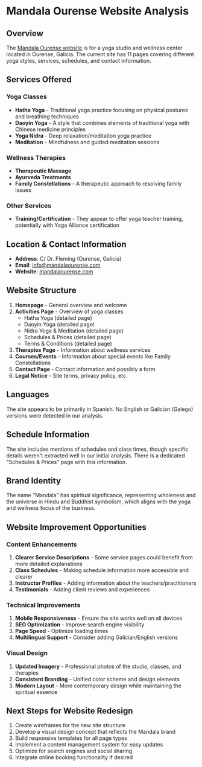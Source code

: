 # Mandala Ourense Website Analysis

## Overview
The [Mandala Ourense website](https://www.mandalaourense.com/) is for a yoga studio and wellness center located in Ourense, Galicia. The current site has 11 pages covering different yoga styles, services, schedules, and contact information.

## Services Offered

### Yoga Classes
- **Hatha Yoga** - Traditional yoga practice focusing on physical postures and breathing techniques
- **Daoyin Yoga** - A style that combines elements of traditional yoga with Chinese medicine principles
- **Yoga Nidra** - Deep relaxation/meditation yoga practice
- **Meditation** - Mindfulness and guided meditation sessions

### Wellness Therapies
- **Therapeutic Massage**
- **Ayurveda Treatments**
- **Family Constellations** - A therapeutic approach to resolving family issues

### Other Services
- **Training/Certification** - They appear to offer yoga teacher training, potentially with Yoga Alliance certification

## Location & Contact Information
- **Address**: C/ Dr. Fleming (Ourense, Galicia)
- **Email**: info@mandalaourense.com
- **Website**: [mandalaourense.com](https://www.mandalaourense.com/)

## Website Structure
1. **Homepage** - General overview and welcome
2. **Activities Page** - Overview of yoga classes
   - Hatha Yoga (detailed page)
   - Daoyin Yoga (detailed page)
   - Nidra Yoga & Meditation (detailed page)
   - Schedules & Prices (detailed page)
   - Terms & Conditions (detailed page)
3. **Therapies Page** - Information about wellness services
4. **Courses/Events** - Information about special events like Family Constellations
5. **Contact Page** - Contact information and possibly a form
6. **Legal Notice** - Site terms, privacy policy, etc.

## Languages
The site appears to be primarily in Spanish. No English or Galician (Galego) versions were detected in our analysis.

## Schedule Information
The site includes mentions of schedules and class times, though specific details weren't extracted well in our initial analysis. There is a dedicated "Schedules & Prices" page with this information.

## Brand Identity
The name "Mandala" has spiritual significance, representing wholeness and the universe in Hindu and Buddhist symbolism, which aligns with the yoga and wellness focus of the business.

## Website Improvement Opportunities

### Content Enhancements
1. **Clearer Service Descriptions** - Some service pages could benefit from more detailed explanations
2. **Class Schedules** - Making schedule information more accessible and clearer
3. **Instructor Profiles** - Adding information about the teachers/practitioners
4. **Testimonials** - Adding client reviews and experiences

### Technical Improvements
1. **Mobile Responsiveness** - Ensure the site works well on all devices
2. **SEO Optimization** - Improve search engine visibility
3. **Page Speed** - Optimize loading times
4. **Multilingual Support** - Consider adding Galician/English versions

### Visual Design
1. **Updated Imagery** - Professional photos of the studio, classes, and therapies
2. **Consistent Branding** - Unified color scheme and design elements
3. **Modern Layout** - More contemporary design while maintaining the spiritual essence

## Next Steps for Website Redesign
1. Create wireframes for the new site structure
2. Develop a visual design concept that reflects the Mandala brand
3. Build responsive templates for all page types
4. Implement a content management system for easy updates
5. Optimize for search engines and social sharing
6. Integrate online booking functionality if desired
